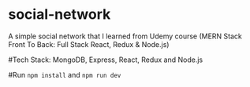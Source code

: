 # social-network

A simple social network that I learned from Udemy course (MERN Stack Front To Back: Full Stack React, Redux & Node.js)

#Tech Stack: MongoDB, Express, React, Redux and Node.js

#Run
``npm install`` and
``npm run dev``
